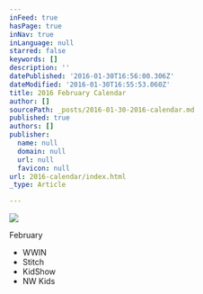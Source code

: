 ```yaml
---
inFeed: true
hasPage: true
inNav: true
inLanguage: null
starred: false
keywords: []
description: ''
datePublished: '2016-01-30T16:56:00.306Z'
dateModified: '2016-01-30T16:55:53.060Z'
title: 2016 February Calendar
author: []
sourcePath: _posts/2016-01-30-2016-calendar.md
published: true
authors: []
publisher:
  name: null
  domain: null
  url: null
  favicon: null
url: 2016-calendar/index.html
_type: Article

---
```

![](https://s3-us-west-2.amazonaws.com/the-grid-img/p/fb58d587e87739a21276708e68c3f19195047d64.jpg)

February

* WWIN
* Stitch
* KidShow
* NW Kids